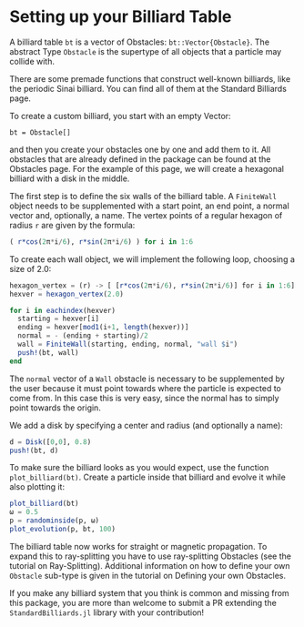 # Setting up your Billiard Table
A billiard table `bt` is a vector of Obstacles: `bt::Vector{Obstacle}`. 
The abstract Type `Obstacle` is the supertype of all objects that a particle may collide with.

There are some premade functions that construct well-known billiards, like the periodic Sinai billiard.
You can find all of them at the Standard Billiards page.

To create a custom billiard, you start with an empty Vector:
```
bt = Obstacle[]
```
and then you create your obstacles one by one and add them to it. All obstacles that are already defined in the package
can be found at the Obstacles page. For the example of this page, we will create a hexagonal billiard with a disk in the middle.

The first step is to define the six walls of the billiard table. A `FiniteWall` object needs to be supplemented with a start point, an end point, a normal vector and, optionally, a name. The vertex points of a regular hexagon of radius `r` are given by the formula:
```julia
( r*cos(2π*i/6), r*sin(2π*i/6) ) for i in 1:6 
```
To create each wall object, we will implement the following loop, choosing a size of 2.0:
```julia
hexagon_vertex = (r) -> [ [r*cos(2π*i/6), r*sin(2π*i/6)] for i in 1:6]
hexver = hexagon_vertex(2.0)

for i in eachindex(hexver)
  starting = hexver[i]
  ending = hexver[mod1(i+1, length(hexver))]
  normal = - (ending + starting)/2
  wall = FiniteWall(starting, ending, normal, "wall $i")
  push!(bt, wall)
end
```
The `normal` vector of a `Wall` obstacle is necessary to be supplemented by the user because it must point towards where the particle is expected to come from. In this case this is very easy, since the normal has to simply point towards the origin.

We add a disk by specifying a center and radius (and optionally a name): 
```julia
d = Disk([0,0], 0.8)
push!(bt, d)
```
To make sure the billiard looks as you would expect, use the function `plot_billiard(bt)`. Create a particle inside that billiard and evolve it while also plotting it:
```julia
plot_billiard(bt)
ω = 0.5
p = randominside(p, ω)
plot_evolution(p, bt, 100)
```
    
The billiard table now works for straight or magnetic propagation. To expand this to ray-splitting you have to use ray-splitting Obstacles (see the tutorial on Ray-Splitting). Additional information on how to define your own `Obstacle` sub-type is given in the tutorial on Defining your own Obstacles.

If you make any billiard system that you think is common and missing from this package, you are more than welcome to submit a PR extending the `StandardBilliards.jl` library with your contribution!
    
